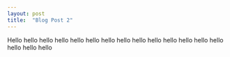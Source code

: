 ```yaml
---
layout: post
title:  "Blog Post 2"
---
```


Hello hello hello hello hello hello hello hello hello hello hello hello hello hello
hello
hello
hello

<!-- end exerpt -->